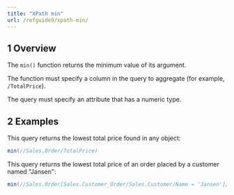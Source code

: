 ```yaml
---
title: "XPath min"
url: /refguide9/xpath-min/
---
```


## 1 Overview

The `min()` function returns the minimum value of its argument.

The function must specify a column in the query to aggregate (for example, `/TotalPrice`).

The query must specify an attribute that has a numeric type.

## 2 Examples

This query returns the lowest total price found in any object:

```java {linenos=false}
min(//Sales.Order/TotalPrice)
```

This query returns the lowest total price of an order placed by a customer named "Jansen":

```java {linenos=false}
min(//Sales.Order[Sales.Customer_Order/Sales.Customer/Name = 'Jansen']/TotalPrice)
```

